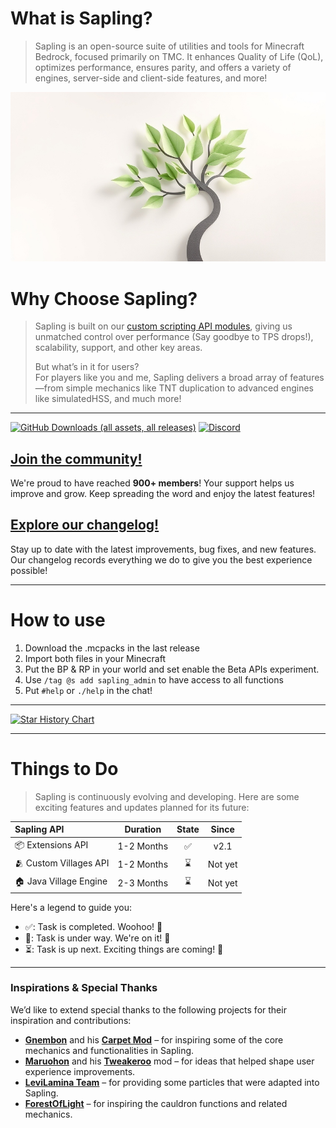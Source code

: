# What is Sapling?
> Sapling is an open-source suite of utilities and tools for Minecraft Bedrock, focused primarily on TMC. It enhances Quality of Life (QoL), optimizes performance, ensures parity, and offers a variety of engines, server-side and client-side features, and more!

![Sapling Banner](docs/assets/sapling.jpg)

# Why Choose Sapling?
> Sapling is built on our [custom scripting API modules](https://github.com/SaplingDevs/script-api), giving us unmatched control over performance (Say goodbye to TPS drops!), scalability, support, and other key areas.
>
> But what’s in it for users?  
> For players like you and me, Sapling delivers a broad array of features—from simple mechanics like TNT duplication to advanced engines like simulatedHSS, and much more!

---

[![GitHub Downloads (all assets, all releases)](https://img.shields.io/github/downloads/SaplingDevs/Sapling/total?style=for-the-badge&logo=github&label=Downloads&link=https%3A%2F%2Fgithub.com%2FSaplingDevs%2FSapling%2Freleases)](https://github.com/SaplingDevs/Sapling/releases) [![Discord](https://img.shields.io/discord/1014734234889486366?style=for-the-badge&logo=discord&label=Discord%20Community%20%7C%20900%2B%20members&color=%237289DA)](https://discord.gg/96Uyt3KWT5)

## [Join the community!](https://discord.gg/96Uyt3KWT5)

We're proud to have reached **900+ members**! Your support helps us improve and grow. Keep spreading the word and enjoy the latest features!

## [Explore our changelog!](/docs/pages/changelog.md)

Stay up to date with the latest improvements, bug fixes, and new features. Our changelog records everything we do to give you the best experience possible!

---

# How to use
1. Download the .mcpacks in the last release
2. Import both files in your Minecraft 
3. Put the BP & RP in your world and set enable the Beta APIs experiment.
4. Use `/tag @s add sapling_admin` to have access to all functions
5. Put `#help` or `./help` in the chat!

---


[![Star History Chart](https://api.star-history.com/svg?repos=SaplingDevs/Sapling&type=Timeline)](https://star-history.com/#SaplingDevs/Sapling&Timeline)

---

# Things to Do
> Sapling is continuously evolving and developing. Here are some exciting features and updates planned for its future:

| Sapling API   | Duration   | State   | Since |
| :-----------  | :--------: | :-----: | :---: |
| 📦 Extensions API | 1-2 Months | ✅ | v2.1 |
| 🫂 Custom Villages API | 1-2 Months | ⌛ | Not yet |
| 🏠 Java Village Engine | 2-3 Months | ⌛ | Not yet |

Here's a legend to guide you:

- ✅: Task is completed. Woohoo! 🎉
- 🚧: Task is under way. We're on it! 💪
- ⏳: Task is up next. Exciting things are coming! 🌠

---

### Inspirations & Special Thanks
We’d like to extend special thanks to the following projects for their inspiration and contributions:
- [**Gnembon**](https://github.com/gnembon) and his [**Carpet Mod**](https://github.com/gnembon/carpetmod) – for inspiring some of the core mechanics and functionalities in Sapling.
- [**Maruohon**](https://github.com/maruohon/tweakeroo) and his [**Tweakeroo**](https://github.com/maruohon) mod – for ideas that helped shape user experience improvements.
- [**LeviLamina Team**](https://github.com/LiteLDev/LeviLamina) – for providing some particles that were adapted into Sapling.
- [**ForestOfLight**](https://github.com/ForestOfLight) – for inspiring the cauldron functions and related mechanics.
